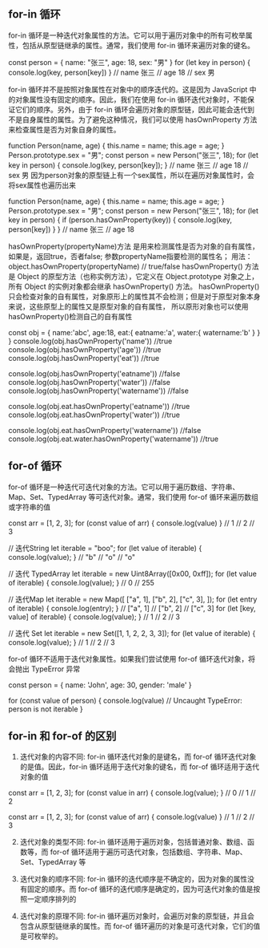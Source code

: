 ## for-in 循环

for-in 循环是一种迭代对象属性的方法。它可以用于遍历对象中的所有可枚举属性，包括从原型链继承的属性。通常，我们使用 for-in 循环来遍历对象的键名。

  const person = {
    name: "张三",
    age: 18,
    sex: "男"
  }
  for (let key in person) {
    console.log(key, person[key])
  }
  // name 张三
  // age 18
  // sex 男

for-in 循环并不是按照对象属性在对象中的顺序迭代的。这是因为 JavaScript 中的对象属性没有固定的顺序。因此，我们在使用 for-in 循环迭代对象时，不能保证它们的顺序。另外，由于 for-in 循环会遍历对象的原型链，因此可能会迭代到不是自身属性的属性。为了避免这种情况，我们可以使用 hasOwnProperty 方法来检查属性是否为对象自身的属性。

  function Person(name, age) {
    this.name = name;
    this.age = age;
  }
  Person.prototype.sex = "男";
  const person = new Person("张三", 18);
  for (let key in person) {
    console.log(key, person[key]);
  }
  // name 张三
  // age 18
  // sex 男  因为person对象的原型链上有一个sex属性，所以在遍历对象属性时，会将sex属性也遍历出来

  function Person(name, age) {
    this.name = name;
    this.age = age;
  }
  Person.prototype.sex = "男";
  const person = new Person("张三", 18);
  for (let key in person) {
    if (person.hasOwnProperty(key)) {
      console.log(key, person[key])
    }
  }
  // name 张三
  // age 18

hasOwnProperty(propertyName)方法 是用来检测属性是否为对象的自有属性，如果是，返回true，否者false; 参数propertyName指要检测的属性名；
用法：object.hasOwnProperty(propertyName) // true/false
hasOwnProperty() 方法是 Object 的原型方法（也称实例方法），它定义在 Object.prototype 对象之上，所有 Object 的实例对象都会继承 hasOwnProperty() 方法。
hasOwnProperty() 只会检查对象的自有属性，对象原形上的属性其不会检测；但是对于原型对象本身来说，这些原型上的属性又是原型对象的自有属性，
所以原形对象也可以使用hasOwnProperty()检测自己的自有属性

  const obj = {
      name:'abc',
      age:18,
      eat:{
          eatname:'a',
          water:{
              watername:'b'
          }
      }
  }
  console.log(obj.hasOwnProperty('name')) //true
  console.log(obj.hasOwnProperty('age'))  //true
  console.log(obj.hasOwnProperty('eat'))  //true

  console.log(obj.hasOwnProperty('eatname'))  //false
  console.log(obj.hasOwnProperty('water'))  //false
  console.log(obj.hasOwnProperty('watername'))  //false

  console.log(obj.eat.hasOwnProperty('eatname'))  //true
  console.log(obj.eat.hasOwnProperty('water'))  //true

  console.log(obj.eat.hasOwnProperty('watername'))  //false
  console.log(obj.eat.water.hasOwnProperty('watername'))  //true

## for-of 循环

for-of 循环是一种迭代可迭代对象的方法。它可以用于遍历数组、字符串、Map、Set、TypedArray 等可迭代对象。通常，我们使用 for-of 循环来遍历数组或字符串的值

  const arr = [1, 2, 3];
  for (const value of arr) {
    console.log(value)
  }
  // 1
  // 2
  // 3

  // 迭代String
  let iterable = "boo";
  for (let value of iterable) {
    console.log(value);
  }
  // "b"
  // "o"
  // "o"

  // 迭代 TypedArray
  let iterable = new Uint8Array([0x00, 0xff]);
  for (let value of iterable) {
    console.log(value);
  }
  // 0
  // 255

  // 迭代Map
  let iterable = new Map([
    ["a", 1],
    ["b", 2],
    ["c", 3],
  ]);
  for (let entry of iterable) {
    console.log(entry);
  }
  // ["a", 1]
  // ["b", 2]
  // ["c", 3]
  for (let [key, value] of iterable) {
    console.log(value);
  }
  // 1
  // 2
  // 3

  // 迭代 Set
  let iterable = new Set([1, 1, 2, 2, 3, 3]);
  for (let value of iterable) {
    console.log(value);
  }
  // 1
  // 2
  // 3
  
for-of 循环不适用于迭代对象属性。如果我们尝试使用 for-of 循环迭代对象，将会抛出 TypeError 异常
 
  const person = {
    name: 'John',
    age: 30,
    gender: 'male'
  }
  
  for (const value of person) {
    console.log(value) // Uncaught TypeError: person is not iterable
  }

## for-in 和 for-of 的区别

1. 迭代对象的内容不同: for-in 循环迭代对象的是键名，而 for-of 循环迭代对象的是值。因此，for-in 循环适用于迭代对象的键名，而 for-of 循环适用于迭代对象的值
<!-- for-in -->
const arr = [1, 2, 3];
for (const value in arr) {
  console.log(value);
}
// 0
// 1
// 2
<!-- for-of -->
const arr = [1, 2, 3];
for (const value of arr) {
  console.log(value)
}
// 1
// 2
// 3

2. 迭代对象的类型不同: for-in 循环适用于遍历对象，包括普通对象、数组、函数等，而 for-of 循环适用于遍历可迭代对象，包括数组、字符串、Map、Set、TypedArray 等

3. 迭代对象的顺序不同: for-in 循环的迭代顺序是不确定的，因为对象的属性没有固定的顺序。而 for-of 循环的迭代顺序是确定的，因为可迭代对象的值是按照一定顺序排列的

4. 迭代对象的原理不同: for-in 循环遍历对象时，会遍历对象的原型链，并且会包含从原型链继承的属性。而 for-of 循环遍历的对象是可迭代对象，它们的值是可枚举的。
